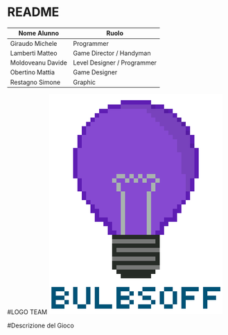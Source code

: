 # README

Nome Alunno | Ruolo                                   
| - | - |
| Giraudo Michele | Programmer
| Lamberti Matteo | Game Director / Handyman
| Moldoveanu Davide | Level Designer / Programmer
| Obertino Mattia | Game Designer
| Restagno Simone | Graphic

#LOGO TEAM
![Logo](https://github.com/BitMatt10111/PCTO-BulbsOff/blob/main/Logo.png)

#Descrizione del Gioco

